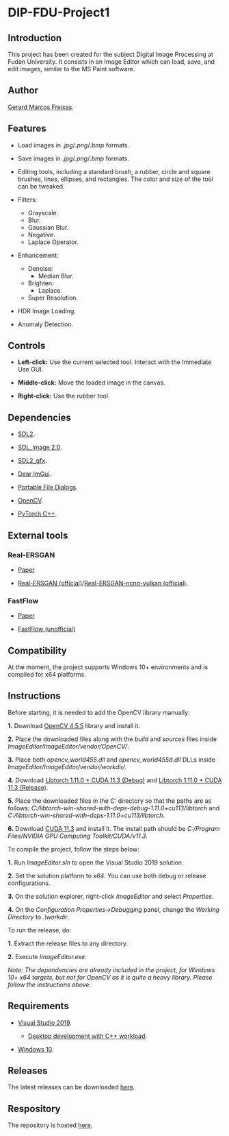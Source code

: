 # DIP-FDU-Project1

## Introduction

This project has been created for the subject Digital Image Processing at Fudan University. It consists in an Image Editor which can load, save, and edit images, similar to the MS Paint software.

## Author

[Gerard Marcos Freixas](https://github.com/nngg11).

## Features

- Load images in *.jpg*/*.png*/*.bmp* formats.
  
- Save images in *.jpg*/*.png*/*.bmp* formats.

- Editing tools, including a standard brush, a rubber, circle and square brushes, lines, ellipses, and rectangles. The color and size of the tool can be tweaked.
  
- Filters:
  - Grayscale.
  - Blur.
  - Gaussian Blur.
  - Negative.
  - Laplace Operator.

- Enhancement:
  - Denoise:
    - Median Blur.
  - Brighten:
    - Laplace.
  - Super Resolution.
  
- HDR Image Loading.

- Anomaly Detection.

## Controls

- **Left-click:** Use the current selected tool. Interact with the Immediate Use GUI.

- **Middle-click:** Move the loaded image in the canvas.

- **Right-click:** Use the rubber tool.

## Dependencies

- [SDL2](https://www.libsdl.org/).

- [SDL_image 2.0](https://www.libsdl.org/projects/SDL_image/).

- [SDL2_gfx](https://www.ferzkopp.net/wordpress/2016/01/02/sdl_gfx-sdl2_gfx/).

- [Dear ImGui](https://github.com/ocornut/imgui).
  
- [Portable File Dialogs](https://github.com/samhocevar/portable-file-dialogs).

- [OpenCV](https://github.com/opencv/opencv).

- [PyTorch C++](https://pytorch.org/cppdocs/).

## External tools

### Real-ERSGAN

- [Paper](https://arxiv.org/abs/2107.10833)

- [Real-ERSGAN (official)](https://github.com/xinntao/Real-ESRGAN)/[Real-ERSGAN-ncnn-vulkan (official)](https://github.com/xinntao/Real-ESRGAN-ncnn-vulkan).

### FastFlow

- [Paper](https://arxiv.org/abs/2111.07677)

- [FastFlow (unofficial)](https://github.com/gathierry/FastFlow)

## Compatibility

At the moment, the project supports Windows 10+ environments and is compiled for x64 platforms.

## Instructions

Before starting, it is needed to add the OpenCV library manually:

**1.** Download [OpenCV 4.5.5](https://github.com/opencv/opencv/releases/tag/4.5.5) library and install it.

**2.** Place the downloaded files along with the *build* and *sources* files inside *ImageEditor/ImageEditor/vendor/OpenCV/*.

**3.** Place both *opencv_world455.dll* and *opencv_world455d.dll* DLLs inside *ImageEditor/ImageEditor/vendor/workdir/*.

**4.** Download [Libtorch 1.11.0 + CUDA 11.3 (Debug)](https://download.pytorch.org/libtorch/cu113/libtorch-win-shared-with-deps-debug-1.11.0%2Bcu113.zip) and [Libtorch 1.11.0 + CUDA 11.3 (Release)](https://download.pytorch.org/libtorch/cu113/libtorch-win-shared-with-deps-1.11.0%2Bcu113.zip).

**5.** Place the downloaded files in the *C:* directory so that the paths are as follows: *C:/libtorch-win-shared-with-deps-debug-1.11.0+cu113/libtorch* and *C:/libtorch-win-shared-with-deps-1.11.0+cu113/libtorch*.

**6.** Download [CUDA 11.3](https://developer.nvidia.com/cuda-11.3.0-download-archive?target_os=Windows&target_arch=x86_64&target_version=10&target_type=exe_local) and install it. The install path should be *C:/Program Files/NVIDIA GPU Computing Toolkit/CUDA/v11.3*.

To compile the project, follow the steps below:

**1.** Run *ImageEditor.sln* to open the Visual Studio 2019 solution.

**2.** Set the solution platform to *x64*. You can use both debug or release configurations.

**3.** On the solution explorer, right-click *ImageEditor* and select *Properties*.

**4.** On the *Configuration Properties->Debugging* panel, change the *Working Directory* to *.\workdir*.

To run the release, do:

**1.** Extract the release files to any directory.

**2.** Execute *ImageEditor.exe*.

*Note: The dependencies are already included in the project, for Windows 10+ x64 targets, but not for OpenCV as it is quite a heavy library. Please follow the instructions above.*

## Requirements

- [Visual Studio 2019](https://visualstudio.microsoft.com/downloads/).
  
  - [Desktop development with C++ workload](https://docs.microsoft.com/en-us/cpp/build/vscpp-step-0-installation?view=msvc-170).
  
- [Windows 10](https://www.microsoft.com/en-us/software-download/windows10).

## Releases

The latest releases can be downloaded [here](https://github.com/nngg11/DIP-FDU-Project1/releases).

## Respository

The repository is hosted [here](https://github.com/nngg11/DIP-FDU-Project1).